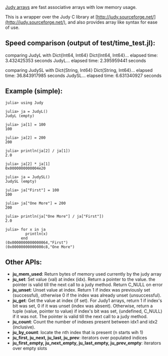 [Judy arrays](http://en.wikipedia.org/wiki/Judy_array) are fast associative arrays with low memory usage.

This is a wrapper over the Judy C library at [http://judy.sourceforge.net/](http://judy.sourceforge.net/), and also provides array like syntax for ease of use.

Speed comparison (output of test/time_test.jl):
-----------------------------------------------
comparing JudyL with Dict{Int64, Int64}
Dict{Int64, Int64}...
elapsed time: 3.432425353 seconds
JudyL...
elapsed time: 2.395959441 seconds

comparing JudySL with Dict{String, Int64}
Dict{String, Int64}...
elapsed time: 36.843917985 seconds
JudySL...
elapsed time: 6.631340927 seconds


Example (simple):
-----------------
    julia> using Judy

    julia> ja = JudyL()
    JudyL (empty)

    julia> ja[1] = 100
    100

    julia> ja[2] = 200
    200

    julia> println(ja[2] / ja[1])
    2.0

    julia> ja[2] * ja[1]
    0x0000000000004e20

    julia> ja = JudySL()
    JudySL (empty)

    julia> ja["First"] = 100
    100

    julia> ja["One More"] = 200
    200

    julia> println(ja["One More"] / ja["First"])
    2.0

    julia> for x in ja
             println(x)
           end
    (0x0000000000000064,"First")
    (0x00000000000000c8,"One More")

Other APIs:
-----------
*    **ju_mem_used**: Return bytes of memory used currently by the judy array
*    **ju_set**: Set value (val) at index (idx). Return a pointer to the value. the pointer is valid till the next call to a judy method. Return C_NULL on error
*    **ju_unset**: Unset value at index. Return 1 if index was previously set (successful), otherwise 0 if the index was already unset (unsuccessful).
*    **ju_get**: Get the value at index (if set). For Judy1 arrays, return 1 if index's bit was set, 0 if it was unset (index was absent). Otherwise, return a tuple (value, pointer to value) if index's bit was set, (undefined, C_NULL) if it was not. The pointer is valid till the next call to a judy method.
*    **ju_count**: Count the number of indexes present between idx1 and idx2 (inclusive).
*    **ju_by_count**: locate the nth index that is present (n starts wih 1)
*    **ju_first, ju_next, ju_last, ju_prev**: iterators over populated indices
*    **ju_first_empty, ju_next_empty, ju_last_empty, ju_prev_empty**: iterators over empty slots
